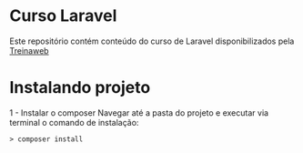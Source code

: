 # Curso Laravel
Este repositório contém conteúdo do curso de Laravel disponibilizados pela [Treinaweb](https://www.treinaweb.com.br)

# Instalando projeto
1 - Instalar o composer
Navegar até a pasta do projeto e executar via terminal o comando de instalação:
```
> composer install

```
